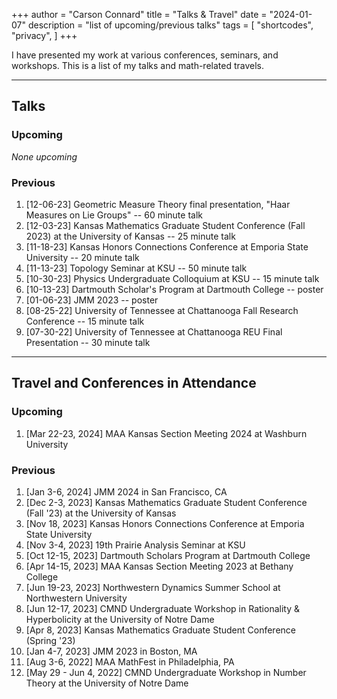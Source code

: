 +++
author = "Carson Connard"
title = "Talks & Travel"
date = "2024-01-07"
description = "list of upcoming/previous talks"
tags = [
    "shortcodes",
    "privacy",
]
+++

I have presented my work at various conferences, seminars, and workshops. This is a list of my talks and math-related travels.
<!--more-->
---
## Talks

### Upcoming
 
*None upcoming*

### Previous

1. [12-06-23] Geometric Measure Theory final presentation, "Haar Measures on Lie Groups" -- 60 minute talk
2. [12-03-23] Kansas Mathematics Graduate Student Conference (Fall 2023) at the University of Kansas -- 25 minute talk
3. [11-18-23] Kansas Honors Connections Conference at Emporia State University -- 20 minute talk
4. [11-13-23] Topology Seminar at KSU -- 50 minute talk
5. [10-30-23] Physics Undergraduate Colloquium at KSU -- 15 minute talk
6. [10-13-23] Dartmouth Scholar's Program at Dartmouth College -- poster
7. [01-06-23] JMM 2023 -- poster
8. [08-25-22] University of Tennessee at Chattanooga Fall Research Conference -- 15 minute talk
9. [07-30-22] University of Tennessee at Chattanooga REU Final Presentation -- 30 minute talk

---

## Travel and Conferences in Attendance

### Upcoming

1. [Mar 22-23, 2024] MAA Kansas Section Meeting 2024 at Washburn University

### Previous

1. [Jan 3-6, 2024] JMM 2024 in San Francisco, CA
2. [Dec 2-3, 2023] Kansas Mathematics Graduate Student Conference (Fall '23) at the University of Kansas
3. [Nov 18, 2023] Kansas Honors Connections Conference at Emporia State University
4. [Nov 3-4, 2023] 19th Prairie Analysis Seminar at KSU
5. [Oct 12-15, 2023] Dartmouth Scholars Program at Dartmouth College
6. [Apr 14-15, 2023] MAA Kansas Section Meeting 2023 at Bethany College
7. [Jun 19-23, 2023] Northwestern Dynamics Summer School at Northwestern University
8. [Jun 12-17, 2023] CMND Undergraduate Workshop in Rationality & Hyperbolicity at the University of Notre Dame
9. [Apr 8, 2023] Kansas Mathematics Graduate Student Conference (Spring '23)
10. [Jan 4-7, 2023] JMM 2023 in Boston, MA
11. [Aug 3-6, 2022] MAA MathFest in Philadelphia, PA
12. [May 29 - Jun 4, 2022] CMND Undergraduate Workshop in Number Theory at the University of Notre Dame